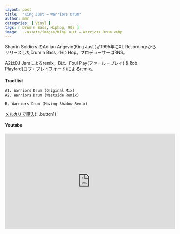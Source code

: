 ```yaml
---
layout: post
title:  "King Just – Warriors Drum"
author: mmr
categories: [ Vinyl ]
tags: [ Drum n Bass, Hiphop, 90s ]
image: ../assets/images/King Just – Warriors Drum.webp
---
```


Shaolin Soldiers のAdrian Angevin(King Just )が1995年にXL RecordingsからリリースしたDrum n Bass／Hip Hop。プロデューサーはRNS。

A2はDJ Jamによるremix。Bは、Foul Play(ファール・プレイ) & Rob Playford(ロブ・プレイフォード)によるremix。

#### Tracklist
```md
A1. Warriors Drum (Original Mix)
A2. Warriors Drum (Westside Remix)

B. Warriors Drum (Moving Shadow Remix)
```

[メルカリで購入](https://jp.mercari.com/item/m15405235359?afid=6142608987){: .button1}

#### Youtube
<iframe width="560" height="315" src="https://www.youtube.com/embed/EyYP_Q6z7jQ?si=HrE2D9y1DryU_TJ9" title="YouTube video player" frameborder="0" allow="accelerometer; autoplay; clipboard-write; encrypted-media; gyroscope; picture-in-picture; web-share" referrerpolicy="strict-origin-when-cross-origin" allowfullscreen></iframe>